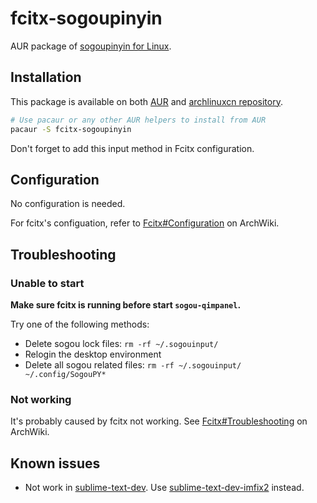 # fcitx-sogoupinyin

AUR package of [sogoupinyin for Linux](http://pinyin.sogou.com/linux/).

## Installation

This package is available on both [AUR](https://aur.archlinux.org/packages/fcitx-sogoupinyin/) and [archlinuxcn repository](https://www.archlinuxcn.org/archlinux-cn-repo-and-mirror/).

```bash
# Use pacaur or any other AUR helpers to install from AUR
pacaur -S fcitx-sogoupinyin
```

Don't forget to add this input method in Fcitx configuration.

## Configuration

No configuration is needed.

For fcitx's configuation, refer to [Fcitx#Configuration](https://wiki.archlinux.org/index.php/Fcitx#Configuration) on ArchWiki.

## Troubleshooting

### Unable to start

__Make sure fcitx is running before start `sogou-qimpanel`.__

Try one of the following methods:

* Delete sogou lock files: `rm -rf ~/.sogouinput/`
* Relogin the desktop environment
* Delete all sogou related files: `rm -rf ~/.sogouinput/ ~/.config/SogouPY*`

### Not working

It's probably caused by fcitx not working. See [Fcitx#Troubleshooting](https://wiki.archlinux.org/index.php/Fcitx#Troubleshooting) on ArchWiki.

## Known issues

* Not work in [sublime-text-dev](https://aur.archlinux.org/packages/sublime-text-dev). Use [sublime-text-dev-imfix2](https://aur.archlinux.org/packages/sublime-text-dev-imfix2/) instead.
